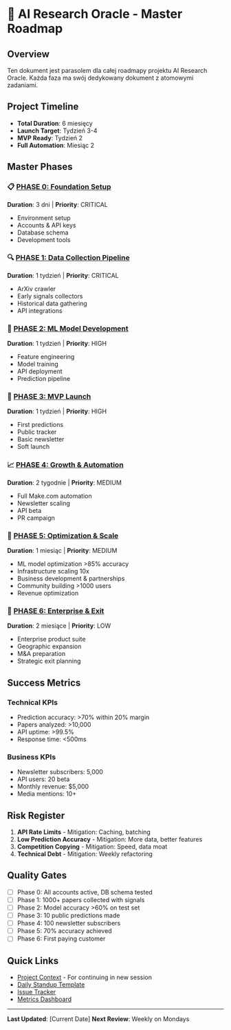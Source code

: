 # 🎯 AI Research Oracle - Master Roadmap

## Overview
Ten dokument jest parasolem dla całej roadmapy projektu AI Research Oracle. Każda faza ma swój dedykowany dokument z atomowymi zadaniami.

## Project Timeline
- **Total Duration**: 6 miesięcy
- **Launch Target**: Tydzień 3-4
- **MVP Ready**: Tydzień 2
- **Full Automation**: Miesiąc 2

## Master Phases

### 📋 [PHASE 0: Foundation Setup](./phase_0_foundation.md)
**Duration**: 3 dni | **Priority**: CRITICAL
- Environment setup
- Accounts & API keys
- Database schema
- Development tools

### 🔍 [PHASE 1: Data Collection Pipeline](./phase_1_data_collection.md)
**Duration**: 1 tydzień | **Priority**: CRITICAL
- ArXiv crawler
- Early signals collectors
- Historical data gathering
- API integrations

### 🤖 [PHASE 2: ML Model Development](./phase_2_ml_development.md)
**Duration**: 1 tydzień | **Priority**: HIGH
- Feature engineering
- Model training
- API deployment
- Prediction pipeline

### 🚀 [PHASE 3: MVP Launch](./phase_3_mvp_launch.md)
**Duration**: 1 tydzień | **Priority**: HIGH
- First predictions
- Public tracker
- Basic newsletter
- Soft launch

### 📈 [PHASE 4: Growth & Automation](./phase_4_growth_automation.md)
**Duration**: 2 tygodnie | **Priority**: MEDIUM
- Full Make.com automation
- Newsletter scaling
- API beta
- PR campaign

### 🔧 [PHASE 5: Optimization & Scale](./phase_5_optimization.md)
**Duration**: 1 miesiąc | **Priority**: MEDIUM
- ML model optimization >85% accuracy
- Infrastructure scaling 10x
- Business development & partnerships
- Community building >1000 users
- Revenue optimization

### 💎 [PHASE 6: Enterprise & Exit](./phase_6_enterprise.md)
**Duration**: 2 miesiące | **Priority**: LOW
- Enterprise product suite
- Geographic expansion
- M&A preparation
- Strategic exit planning

## Success Metrics

### Technical KPIs
- Prediction accuracy: >70% within 20% margin
- Papers analyzed: >10,000
- API uptime: >99.5%
- Response time: <500ms

### Business KPIs
- Newsletter subscribers: 5,000
- API users: 20 beta
- Monthly revenue: $5,000
- Media mentions: 10+

## Risk Register
1. **API Rate Limits** - Mitigation: Caching, batching
2. **Low Prediction Accuracy** - Mitigation: More data, better features
3. **Competition Copying** - Mitigation: Speed, data moat
4. **Technical Debt** - Mitigation: Weekly refactoring

## Quality Gates
- [ ] Phase 0: All accounts active, DB schema tested
- [ ] Phase 1: 1000+ papers collected with signals
- [ ] Phase 2: Model accuracy >60% on test set
- [ ] Phase 3: 10 public predictions made
- [ ] Phase 4: 100 newsletter subscribers
- [ ] Phase 5: 70% accuracy achieved
- [ ] Phase 6: First paying customer

## Quick Links
- [Project Context](./project_context.md) - For continuing in new session
- [Daily Standup Template](./daily_standup.md)
- [Issue Tracker](./issues.md)
- [Metrics Dashboard](./metrics.md)

---

**Last Updated**: [Current Date]
**Next Review**: Weekly on Mondays